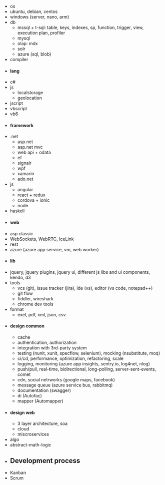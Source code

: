 * os
 * ubuntu, debian, centos
 * windows (server, nano, arm)
* db
  * mssql + t-sql: table, keys, indexes, sp, function, trigger, view, execution plan, profiler
  * mysql  
  * olap: mdx
  * solr
  * azure (sql, blob)
* compiler
* #### lang
* c#
* js
  * localstorage
  * geolocation
* jscript
* vbscript
* vb6
* #### framework
* .net
  * asp.net
  * asp.net mvc
  * web api + odata
  * ef
  * signalr
  * wpf
  * xamarin
  * ado.net
* js
  * angular
  * react + redux
  * cordova + ionic
  * node
* haskell
* #### web
* asp classic
* WebSockets, WebRTC, IceLink
* rest
* azure (azure app service, vm, web worker)
* #### lib
* jquery, jquery plugins, jquery ui, different js libs and ui components, kendo, d3
* tools
  * vcs (git), issue tracker (jira), ide (vs), editor (vs code, notepad++)
  * git flow
  * fiddler, wireshark
  * chrome dev tools
* format
  * exel, pdf, xml, json, csv
* #### design common
  * cache
  * authentication, authorization
  * integration with 3rd-party system
  * testing (nunit, xunit, specflow, selenium), mocking (nsubstitute, moq)
  * ci/cd, performance, optimization, refactoring, scale
  * logging, monitoring (azure app insights, sentry.io, log4net, nlog)
  * push/pull, real-time, bidirectional, long-polling, server-sent-events, comet 
  * cdn, social netrworks (google maps, facebook)
  * message queue (azure service bus, rabbitmq)
  * documentation (swagger)
  * di (Autofac)
  * mapper (Automapper)
* #### design web
  * 3 layer architecture, soa
  * cloud
  * miscroservices
* algo
* abstract-math-logic
* ## Development process
* Kanban
* Scrum
